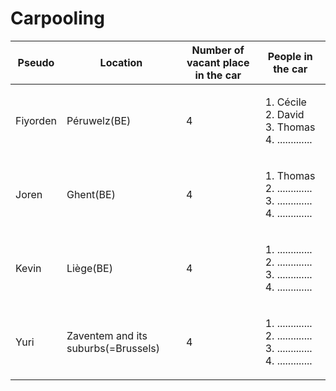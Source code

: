 # Carpooling #

Pseudo       | Location      | Number of vacant place in the car | People in the car |
------------ | ------------- | --------------------------------- | ------------------|
Fiyorden     | Péruwelz(BE)  | 4                                 |  <ol><li>Cécile</li><li>David</li><li>Thomas</li><li>.............</li></ol>|
Joren        | Ghent(BE)     | 4                                 |  <ol><li>Thomas</li><li>.............</li><li>.............</li><li>.............</li></ol>|
Kevin        | Liège(BE)     | 4                                 |  <ol><li>.............</li><li>.............</li><li>.............</li><li>.............</li></ol>|
Yuri        | Zaventem and its suburbs(=Brussels)      | 4       | <ol><li>.............</li><li>.............</li><li>.............</li><li>.............</li></ol>
